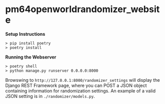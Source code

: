 # pm64openworldrandomizer_website

**Setup Instructions**
```
> pip install poetry
> poetry install
```

**Running the Webserver**
```
> poetry shell
> python manage.py runserver 0.0.0.0:8000
```

Browswing to `http://127.0.0.1:8000/randomizer_settings` will display the Django REST Framework page, where you can POST a JSON object containing information for randomization settings. An example of a valid JSON setting is in `./randomizer/models.py`.

